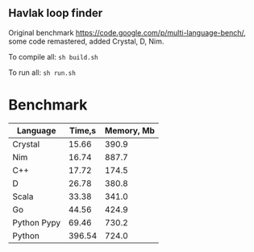 Havlak loop finder
------------------

Original benchmark https://code.google.com/p/multi-language-bench/, some code remastered, added Crystal, D, Nim.

To compile all: `sh build.sh`

To run all: `sh run.sh`

# Benchmark

| Language        | Time,s  | Memory, Mb |
| --------------- | ------- | ---------- |
| Crystal         | 15.66   | 390.9      |
| Nim             | 16.74   | 887.7      |
| C++             | 17.72   | 174.5      |
| D               | 26.78   | 380.8      |
| Scala           | 33.38   | 341.0      |
| Go              | 44.56   | 424.9      |
| Python Pypy     | 69.46   | 730.2      |
| Python          | 396.54  | 724.0      |

